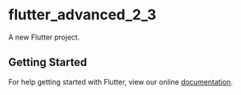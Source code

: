 # flutter_advanced_2_3

A new Flutter project.

## Getting Started

For help getting started with Flutter, view our online
[documentation](https://flutter.io/).
